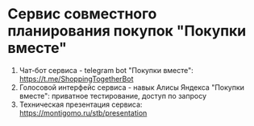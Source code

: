 # Сервис совместного планирования покупок "Покупки вместе"
1. Чат-бот сервиса - telegram bot "Покупки вместе": https://t.me/ShoppingTogetherBot
2. Голосовой интерфейс сервиса - навык Алисы Яндекса "Покупки вместе": приватное тестирование, доступ по запросу
3. Техническая презентация сервиса: https://montigomo.ru/stb/presentation
